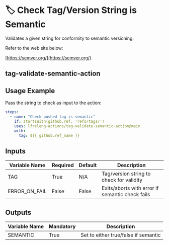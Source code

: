 <!--
SPDX-License-Identifier: Apache-2.0
SPDX-FileCopyrightText: 2025 The Linux Foundation
-->

# 🏷️ Check Tag/Version String is Semantic

Validates a given string for conformity to semantic versioning.

Refer to the web site below:

[https://semver.org/](https://semver.org/)

## tag-validate-semantic-action

## Usage Example

Pass the string to check as input to the action:

```yaml
steps:
  - name: "Check pushed tag is semantic"
    if: startsWith(github.ref, 'refs/tags/')
    uses: lfreleng-actions/tag-validate-semantic-action@main
    with:
      tag: ${{ github.ref_name }}
```

## Inputs

<!-- markdownlint-disable MD013 -->

| Variable Name | Required | Default   | Description                                     |
| ------------- | -------- | --------- | ----------------------------------------------- |
| TAG           | True     | N/A       | Tag/version string to check for validity        |
| ERROR_ON_FAIL | False    | False     | Exits/aborts with error if semantic check fails |

<!-- markdownlint-enable MD013 -->

## Outputs

<!-- markdownlint-disable MD013 -->

| Variable Name | Mandatory | Description                           |
| ------------- | --------- | ------------------------------------- |
| SEMANTIC      | True      | Set to either true/false if semantic  |

<!-- markdownlint-enable MD013 -->
